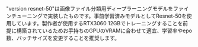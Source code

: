 "version resnet-50"は画像ファイル分類用ディープラーニングモデルをファインチューニングで実装したものです。事前学習済みモデルとしてResnet-50を使用しています。製作者が使用するRTX3060 12GBでトレーニングすることを前提に構築されているためお手持ちのGPUのVRAMに合わせて適宜、学習率やepo数、バッチサイズを変更することを推奨します。
